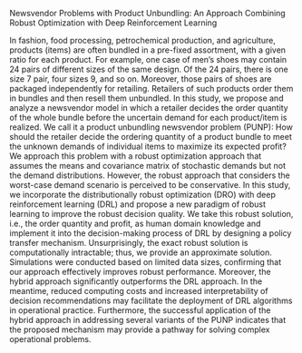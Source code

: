 Newsvendor Problems with Product Unbundling: An Approach Combining Robust Optimization with Deep Reinforcement Learning

In fashion, food processing, petrochemical production, and agriculture, products (items) are often bundled in a pre-fixed assortment, with a given ratio for each product. For example, one case of men’s shoes may contain 24 pairs of different sizes of the same design. Of the 24 pairs, there is one size 7 pair, four sizes 9, and so on. Moreover, those pairs of shoes are packaged independently for retailing. Retailers of such products order them in bundles and then resell them unbundled. In this study, we propose and analyze a newsvendor model in which a retailer decides the order quantity of the whole bundle before the uncertain demand for each product/item is realized. We call it a product unbundling newsvendor problem (PUNP): How should the retailer decide the ordering quantity of a product bundle to meet the unknown demands of individual items to maximize its expected profit? We approach this problem with a robust optimization approach that assumes the means and covariance matrix of stochastic demands but not the demand distributions. However, the robust approach that considers the worst-case demand scenario is perceived to be conservative. In this study, we incorporate the distributionally robust optimization (DRO) with deep reinforcement learning (DRL) and propose a new paradigm of robust learning to improve the robust decision quality. We take this robust solution, i.e., the order quantity and profit, as human domain knowledge and implement it into the decision-making process of DRL by designing a policy transfer mechanism. Unsurprisingly, the exact robust solution is computationally intractable; thus, we provide an approximate solution. Simulations were conducted based on limited data sizes, confirming that our approach effectively improves robust performance. Moreover, the hybrid approach significantly outperforms the DRL approach. In the meantime, reduced computing costs and increased interpretability of decision recommendations may facilitate the deployment of DRL algorithms in operational practice. Furthermore, the successful application of the hybrid approach in addressing several variants of the PUNP indicates that the proposed mechanism may provide a pathway for solving complex operational problems.
